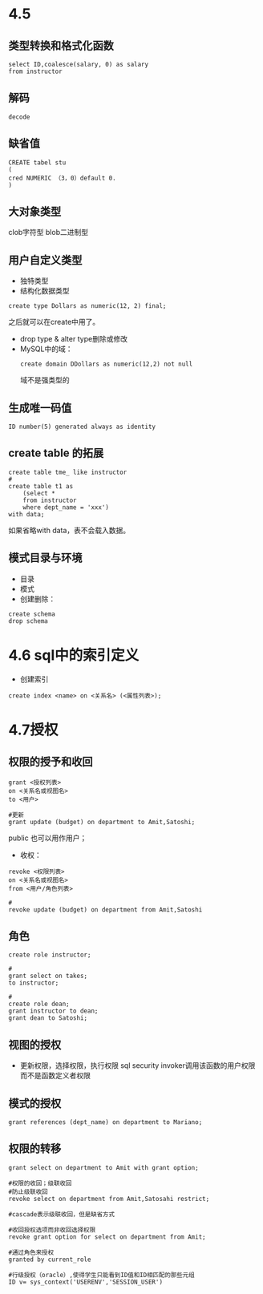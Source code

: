 # 4.5
## 类型转换和格式化函数
```
select ID,coalesce(salary, 0) as salary
from instructor
```

## 解码
```
decode
```

## 缺省值
```
CREATE tabel stu
(
cred NUMERIC （3，0）default 0.
)
```

## 大对象类型
clob字符型
blob二进制型

## 用户自定义类型
- 独特类型
- 结构化数据类型
```
create type Dollars as numeric(12, 2) final;
```
之后就可以在create中用了。
- drop type & alter type删除或修改
- MySQL中的域：
	```
	create domain DDollars as numeric(12,2) not null
	```
	域不是强类型的

## 生成唯一码值
```
ID number(5) generated always as identity
```

## create table 的拓展
```
create table tme_ like instructor
# 
create table t1 as
	(select *
	from instructor
	where dept_name = 'xxx')
with data;
```
如果省略with data，表不会载入数据。

## 模式目录与环境
- 目录
- 模式
- 创建删除：
```
create schema
drop schema
```

# 4.6 sql中的索引定义
- 创建索引
```
create index <name> on <关系名> (<属性列表>);
```
# 4.7授权
## 权限的授予和收回
```
grant <授权列表>
on <关系名或视图名>
to <用户>

#更新
grant update (budget) on department to Amit,Satoshi;
```
public 也可以用作用户；

- 收权：
```
revoke <权限列表>
on <关系名或视图名>
from <用户/角色列表>

#
revoke update (budget) on department from Amit,Satoshi
```

## 角色
 ```
create role instructor;

#
grant select on takes;
to instructor;

#
create role dean;
grant instructor to dean;
grant dean to Satoshi;
```

## 视图的授权
- 更新权限，选择权限，执行权限
sql security invoker调用该函数的用户权限而不是函数定义者权限

## 模式的授权
```
grant references (dept_name) on department to Mariano;
```

## 权限的转移
```
grant select on department to Amit with grant option;

#权限的收回；级联收回
#防止级联收回
revoke select on department from Amit,Satosahi restrict;

#cascade表示级联收回，但是缺省方式

#收回授权选项而非收回选择权限
revoke grant option for select on department from Amit;

#通过角色来授权
granted by current_role

#行级授权（oracle）,使得学生只能看到ID值和ID相匹配的那些元组
ID v= sys_context('USERENV','SESSION_USER')

```
